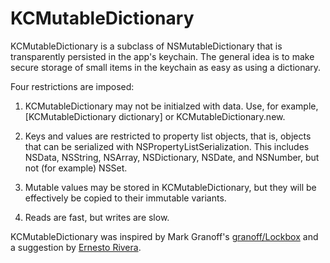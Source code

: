 KCMutableDictionary
===================

KCMutableDictionary is a subclass of NSMutableDictionary that is transparently persisted in the app's keychain. The general idea is to make secure storage of small items in the keychain as easy as using a dictionary.

Four restrictions are imposed:

1. KCMutableDictionary may not be initialzed with data. Use, for example, [KCMutableDictionary dictionary] or KCMutableDictionary.new.

2. Keys and values are restricted to property list objects, that is, objects that can be serialized with NSPropertyListSerialization. This includes NSData, NSString, NSArray, NSDictionary, NSDate, and NSNumber, but not (for example) NSSet.

3. Mutable values may be stored in KCMutableDictionary, but they will be effectively be copied to their immutable variants.

4. Reads are fast, but writes are slow.

KCMutableDictionary was inspired by Mark Granoff's [granoff/Lockbox](https://github.com/granoff/Lockbox) and a suggestion by [Ernesto Rivera](https://github.com/rivera-ernesto).